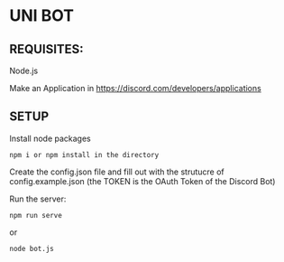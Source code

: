 # UNI BOT

## REQUISITES:
Node.js

Make an Application in https://discord.com/developers/applications



## SETUP
Install node packages

    npm i or npm install in the directory

Create the config.json file and fill out with the strutucre of config.example.json (the TOKEN is the OAuth Token of the Discord Bot)


Run the server: 

    npm run serve

or

    node bot.js
